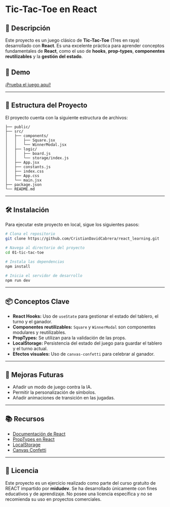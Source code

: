 # Tic-Tac-Toe en React

## 🎲 Descripción
Este proyecto es un juego clásico de **Tic-Tac-Toe** (Tres en raya) desarrollado con **React**. Es una excelente práctica para aprender conceptos fundamentales de **React**, como el uso de **hooks**, **prop-types**, **componentes reutilizables** y la **gestión del estado**.

## 🚀 Demo
¡[Prueba el juego aquí!](#)

---

## 📁 Estructura del Proyecto
El proyecto cuenta con la siguiente estructura de archivos:

```
├── public/
├── src/
│   ├── components/
│   │   ├── Square.jsx
│   │   └── WinnerModal.jsx
│   ├── logic/
│   │   ├── board.js
│   │   └── storage/index.js
│   ├── App.jsx
│   ├── constants.js
│   ├── index.css
│   ├── App.css
│   └── main.jsx
├── package.json
└── README.md
```

---

## 🛠️ Instalación
Para ejecutar este proyecto en local, sigue los siguientes pasos:

```bash
# Clona el repositorio
git clone https://github.com/CristianDavidCabrera/react_learning.git

# Navega al directorio del proyecto
cd 01-tic-tac-toe

# Instala las dependencias
npm install

# Inicia el servidor de desarrollo
npm run dev
```

---

## 📦 Conceptos Clave
- **React Hooks:** Uso de `useState` para gestionar el estado del tablero, el turno y el ganador.
- **Componentes reutilizables:** `Square` y `WinnerModal` son componentes modulares y reutilizables.
- **PropTypes:** Se utilizan para la validación de las props.
- **LocalStorage:** Persistencia del estado del juego para guardar el tablero y el turno actual.
- **Efectos visuales:** Uso de `canvas-confetti` para celebrar al ganador.

---

## 🚧 Mejoras Futuras
- Añadir un modo de juego contra la IA.
- Permitir la personalización de símbolos.
- Añadir animaciones de transición en las jugadas.

---

## 📚 Recursos
- [Documentación de React](https://react.dev)
- [PropTypes en React](https://es.reactjs.org/docs/typechecking-with-proptypes.html)
- [LocalStorage](https://developer.mozilla.org/es/docs/Web/API/Window/localStorage)
- [Canvas Confetti](https://www.npmjs.com/package/canvas-confetti)

---

## 📝 Licencia
Este proyecto es un ejercicio realizado como parte del curso gratuito de REACT impartido por **midudev**. Se ha desarrollado únicamente con fines educativos y de aprendizaje. No posee una licencia específica y no se recomienda su uso en proyectos comerciales.



